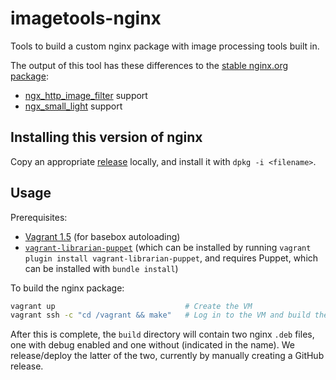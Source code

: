 # imagetools-nginx

Tools to build a custom nginx package with image processing tools built in.

The output of this tool has these differences to the [stable nginx.org
package](http://nginx.org/en/linux_packages.html#stable):

- [ngx_http_image_filter](http://nginx.org/en/docs/http/ngx_http_image_filter_module.html) support
- [ngx_small_light](https://github.com/cubicdaiya/ngx_small_light) support

## Installing this version of nginx

Copy an appropriate [release](#TODO) locally, and install it
with `dpkg -i <filename>`.

## Usage

Prerequisites:

- [Vagrant 1.5](http://www.vagrantup.com/downloads.html) (for basebox
  autoloading)
- [`vagrant-librarian-puppet`](https://github.com/mhahn/vagrant-librarian-puppet)
  (which can be installed by running `vagrant plugin install vagrant-librarian-puppet`,
  and requires Puppet, which can be installed with `bundle install`)

To build the nginx package:

```bash
vagrant up                             # Create the VM
vagrant ssh -c "cd /vagrant && make"   # Log in to the VM and build the package
```

After this is complete, the `build` directory will contain two nginx
`.deb` files, one with debug enabled and one without (indicated in the
name). We release/deploy the latter of the two, currently by manually
creating a GitHub release.
